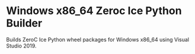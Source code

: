 Windows x86_64 Zeroc Ice Python Builder
=======================================

Builds ZeroC Ice Python wheel packages for Windows x86_64 using Visual Studio 2019.

